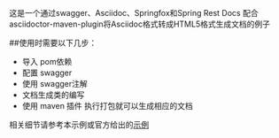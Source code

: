 这是一个通过swagger、Asciidoc、Springfox和Spring Rest Docs 配合asciidoctor-maven-plugin将Asciidoc格式转成HTML5格式生成文档的例子

##使用时需要以下几步：
* 导入 pom依赖
* 配置 swagger
* 使用 swagger注解
* 文档生成类的编写
* 使用 maven 插件 执行打包就可以生成相应的文档

相关细节请参考本示例或官方给出的[示例](https://github.com/asciidoctor/asciidoctor-maven-examples) 